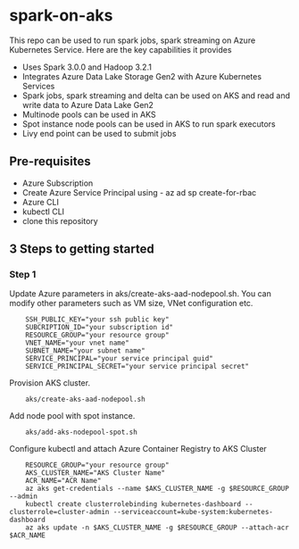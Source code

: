 # spark-on-aks
This repo can be used to run spark jobs, spark streaming on Azure Kubernetes Service. 
Here are the key capabilities it provides
- Uses Spark 3.0.0 and Hadoop 3.2.1
- Integrates Azure Data Lake Storage Gen2 with Azure Kubernetes Services
- Spark jobs, spark streaming and delta can be used on AKS and read and write data to Azure Data Lake Gen2
- Multinode pools can be used in AKS
- Spot instance node pools can be used in AKS to run spark executors
- Livy end point can be used to submit jobs

## Pre-requisites

- Azure Subscription
- Create Azure Service Principal using - az ad sp create-for-rbac
- Azure CLI
- kubectl CLI
- clone this repository

## 3 Steps to getting started

### Step 1
Update Azure parameters in aks/create-aks-aad-nodepool.sh.
You can modify other parameters such as VM size, VNet configuration etc.

        SSH_PUBLIC_KEY="your ssh public key"
        SUBCRIPTION_ID="your subscription id"
        RESOURCE_GROUP="your resource group"
        VNET_NAME="your vnet name"
        SUBNET_NAME="your subnet name"
        SERVICE_PRINCIPAL="your service principal guid"
        SERVICE_PRINCIPAL_SECRET="your service principal secret"

Provision AKS cluster.


        aks/create-aks-aad-nodepool.sh

Add node pool with spot instance.

        aks/add-aks-nodepool-spot.sh

Configure kubectl and attach Azure Container Registry to AKS Cluster

        RESOURCE_GROUP="your resource group"
        AKS_CLUSTER_NAME="AKS Cluster Name"
        ACR_NAME="ACR Name"
        az aks get-credentials --name $AKS_CLUSTER_NAME -g $RESOURCE_GROUP --admin
        kubectl create clusterrolebinding kubernetes-dashboard --clusterrole=cluster-admin --serviceaccount=kube-system:kubernetes-dashboard
        az aks update -n $AKS_CLUSTER_NAME -g $RESOURCE_GROUP --attach-acr $ACR_NAME

